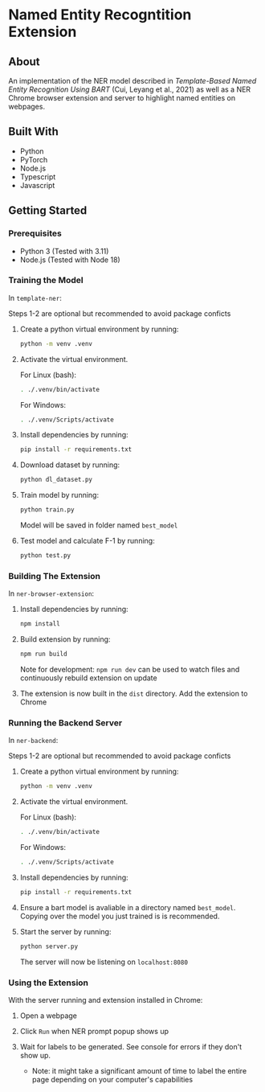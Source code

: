 # Named Entity Recogntition Extension

## About

An implementation of the NER model described in <i>Template-Based Named Entity Recognition Using BART</i> (Cui, Leyang et al., 2021) as well as a NER Chrome browser extension and server to highlight named entities on webpages.

## Built With

* Python
* PyTorch
* Node.js
* Typescript
* Javascript

## Getting Started

### Prerequisites

* Python 3 (Tested with 3.11)
* Node.js (Tested with Node 18)

### Training the Model

In `template-ner`:

Steps 1-2 are optional but recommended to avoid package conficts

1. Create a python virtual environment by running:
    ```bash
    python -m venv .venv
    ```

2. Activate the virtual environment. 

    For Linux (bash):
    ```bash
    . ./.venv/bin/activate
    ```

    For Windows:
    ```bash
    . ./.venv/Scripts/activate
    ```

3. Install dependencies by running:
    ```bash
    pip install -r requirements.txt
    ```

4. Download dataset by running:
    ```bash
    python dl_dataset.py
    ```

5. Train model by running:
    ```bash
    python train.py
    ```

    Model will be saved in folder named `best_model`

6. Test model and calculate F-1 by running:
    ```bash
    python test.py
    ```


### Building The Extension

In `ner-browser-extension`:

1. Install dependencies by running:
    ```bash
    npm install
    ```

2. Build extension by running:
    ```bash
    npm run build
    ```

    Note for development: `npm run dev` can be used to watch files and continuously rebuild extension on update

3. The extension is now built in the `dist` directory. Add the extension to Chrome

### Running the Backend Server

In `ner-backend`:

Steps 1-2 are optional but recommended to avoid package conficts

1. Create a python virtual environment by running:
    ```bash
    python -m venv .venv
    ```

2. Activate the virtual environment. 

    For Linux (bash):
    ```bash
    . ./.venv/bin/activate
    ```

    For Windows:
    ```bash
    . ./.venv/Scripts/activate
    ```

3. Install dependencies by running:
    ```bash
    pip install -r requirements.txt
    ```

4. Ensure a bart model is avaliable in a directory named `best_model`. Copying over the model you just trained is is recommended.

5. Start the server by running:
    ```bash
    python server.py
    ```

    The server will now be listening on `localhost:8080`


### Using the Extension 

With the server running and extension installed in Chrome:

1. Open a webpage

2. Click `Run` when NER prompt popup shows up

3. Wait for labels to be generated. See console for errors if they don't show up.

    * Note: it might take a significant amount of time to label the entire page depending on your computer's capabilities
